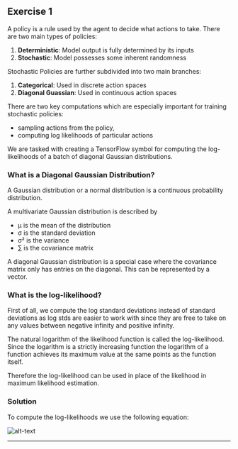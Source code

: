 ## Exercise 1

A policy is a rule used by the agent to decide what actions to take. There are two main types of policies:
1. **Deterministic**: Model output is fully determined by its inputs
2. **Stochastic**: Model possesses some inherent randomness

Stochastic Policies are further subdivided into two main branches:
1. **Categorical**: Used in discrete action spaces
2. **Diagonal Guassian**: Used in continuous action spaces

There are two key computations which are especially important for training stochastic policies:

+ sampling actions from the policy,
+ computing log likelihoods of particular actions



We are tasked with creating a TensorFlow symbol for computing the log-likelihoods of a batch of diagonal Gaussian distributions.

### What is a Diagonal Gaussian Distribution?

A Gaussian distribution or a normal distribution is a continuous probability distribution.

A multivariate Gaussian distribution is described by 

+ μ is the mean of the distribution
+ σ is the standard deviation
+ σ² is the variance
+ ∑ is the covariance matrix

A diagonal Gaussian distribution is a special case where the covariance matrix only has entries on the diagonal. This can be represented by a vector. 

### What is the log-likelihood?

First of all, we compute the log standard deviations instead of standard deviations as log stds are easier to work with since they are free to take on any values between negative infinity and positive infinity.

The natural logarithm of the likelihood function is called the log-likelihood. Since the logarithm is a strictly increasing function the logarithm of a function achieves its maximum value at the same points as the function itself.

Therefore the log-likelihood can be used in place of the likelihood in maximum likelihood estimation.


### Solution 

To compute the log-likelihoods we use the following equation:

![alt-text](https://spinningup.openai.com/en/latest/_images/math/003c0eae9ef9660bf067815175ddd51b487c5191.svg)

---

